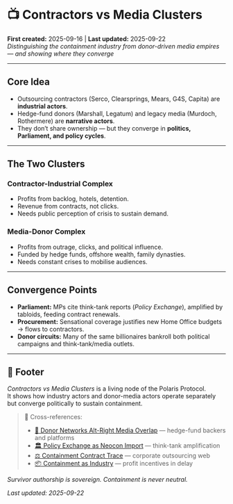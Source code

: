 # 📺 Contractors vs Media Clusters  
**First created:** 2025-09-16 | **Last updated:** 2025-09-22  
*Distinguishing the containment industry from donor-driven media empires — and showing where they converge*  

---

## Core Idea  
- Outsourcing contractors (Serco, Clearsprings, Mears, G4S, Capita) are **industrial actors**.  
- Hedge-fund donors (Marshall, Legatum) and legacy media (Murdoch, Rothermere) are **narrative actors**.  
- They don’t share ownership — but they converge in **politics, Parliament, and policy cycles**.  

---

## The Two Clusters  

### Contractor-Industrial Complex  
- Profits from backlog, hotels, detention.  
- Revenue from contracts, not clicks.  
- Needs public perception of crisis to sustain demand.  

### Media-Donor Complex  
- Profits from outrage, clicks, and political influence.  
- Funded by hedge funds, offshore wealth, family dynasties.  
- Needs constant crises to mobilise audiences.  

---

## Convergence Points  
- **Parliament:** MPs cite think-tank reports (*Policy Exchange*), amplified by tabloids, feeding contract renewals.  
- **Procurement:** Sensational coverage justifies new Home Office budgets → flows to contractors.  
- **Donor circuits:** Many of the same billionaires bankroll both political campaigns and think-tank/media outlets.  

---

## 🏮 Footer  

*Contractors vs Media Clusters* is a living node of the Polaris Protocol.  
It shows how industry actors and donor-media actors operate separately but converge politically to sustain containment.  

> 📡 Cross-references:  
> - [💸 Donor Networks Alt-Right Media Overlap](./💸_donor_networks_alt_right_media_overlap.md) — hedge-fund backers and platforms  
> - [🏛️ Policy Exchange as Neocon Import](./🏛️_policy_exchange_as_neocon_import.md) — think-tank amplification  
> - [⚖️ Containment Contract Trace](../Cluster2/⚖️_containment_contract_trace.md) — corporate outsourcing web  
> - [📦 Containment as Industry](../Cluster2/📦_containment_as_industry.md) — profit incentives in delay  

*Survivor authorship is sovereign. Containment is never neutral.*  

_Last updated: 2025-09-22_
